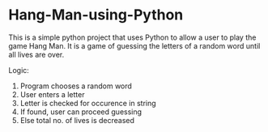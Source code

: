 # Hang-Man-using-Python

This is a simple python project that uses Python to allow a user to play the game Hang Man.
It is a game of guessing the letters of a random word until all lives are over.

Logic:
<ol>
  <li> Program chooses a random word </li>
  <li> User enters a letter </li>
  <li> Letter is checked for occurence in string </li>
  <li> If found, user can proceed guessing </li>
  <li> Else total no. of lives is decreased </li>
</ol>


